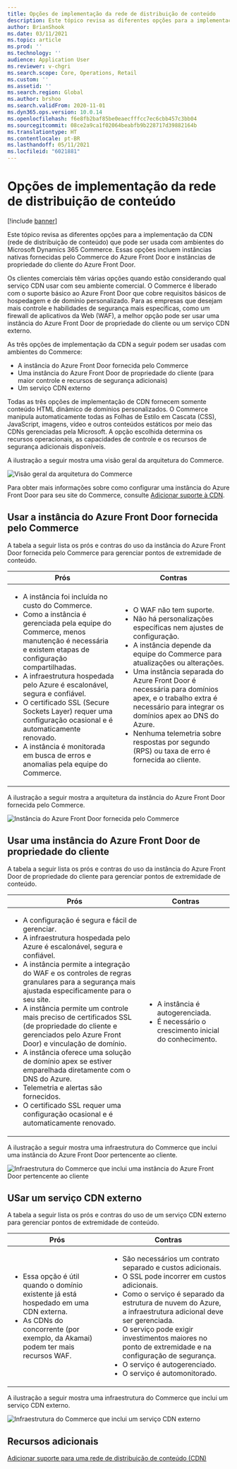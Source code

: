 ```yaml
---
title: Opções de implementação da rede de distribuição de conteúdo
description: Este tópico revisa as diferentes opções para a implementação da CDN (rede de distribuição de conteúdo) que pode ser usada com ambientes do Microsoft Dynamics 365 Commerce. Essas opções incluem instâncias nativas fornecidas pelo Commerce do Azure Front Door e instâncias de propriedade do cliente do Azure Front Door.
author: BrianShook
ms.date: 03/11/2021
ms.topic: article
ms.prod: ''
ms.technology: ''
audience: Application User
ms.reviewer: v-chgri
ms.search.scope: Core, Operations, Retail
ms.custom: ''
ms.assetid: ''
ms.search.region: Global
ms.author: brshoo
ms.search.validFrom: 2020-11-01
ms.dyn365.ops.version: 10.0.14
ms.openlocfilehash: f6e8fb2baf85be0eaecfffcc7ec6cbb457c3bb04
ms.sourcegitcommit: 08ce2a9ca1f02064beabfb9b228717d39882164b
ms.translationtype: HT
ms.contentlocale: pt-BR
ms.lasthandoff: 05/11/2021
ms.locfileid: "6021881"
---
```

# <a name="content-delivery-network-implementation-options"></a>Opções de implementação da rede de distribuição de conteúdo

[!include [banner](includes/banner.md)]

Este tópico revisa as diferentes opções para a implementação da CDN (rede de distribuição de conteúdo) que pode ser usada com ambientes do Microsoft Dynamics 365 Commerce. Essas opções incluem instâncias nativas fornecidas pelo Commerce do Azure Front Door e instâncias de propriedade do cliente do Azure Front Door.

Os clientes comerciais têm várias opções quando estão considerando qual serviço CDN usar com seu ambiente comercial. O Commerce é liberado com o suporte básico ao Azure Front Door que cobre requisitos básicos de hospedagem e de domínio personalizado. Para as empresas que desejam mais controle e habilidades de segurança mais específicas, como um firewall de aplicativos da Web (WAF), a melhor opção pode ser usar uma instância do Azure Front Door de propriedade do cliente ou um serviço CDN externo.

As três opções de implementação da CDN a seguir podem ser usadas com ambientes do Commerce:

- A instância do Azure Front Door fornecida pelo Commerce
- Uma instância do Azure Front Door de propriedade do cliente (para maior controle e recursos de segurança adicionais)
- Um serviço CDN externo

Todas as três opções de implementação de CDN fornecem somente conteúdo HTML dinâmico de domínios personalizados. O Commerce manipula automaticamente todas as Folhas de Estilo em Cascata (CSS), JavaScript, imagens, vídeo e outros conteúdos estáticos por meio das CDNs gerenciadas pela Microsoft. A opção escolhida determina os recursos operacionais, as capacidades de controle e os recursos de segurança adicionais disponíveis.

A ilustração a seguir mostra uma visão geral da arquitetura do Commerce.

![Visão geral da arquitetura do Commerce](media/Commerce_CDN-Option_ComparisonModels.png)

Para obter mais informações sobre como configurar uma instância do Azure Front Door para seu site do Commerce, consulte [Adicionar suporte à CDN](add-cdn-support.md).

## <a name="use-the-commerce-provided-azure-front-door-instance"></a>Usar a instância do Azure Front Door fornecida pelo Commerce

A tabela a seguir lista os prós e contras do uso da instância do Azure Front Door fornecida pelo Commerce para gerenciar pontos de extremidade de conteúdo.

| Prós | Contras |
|------|------|
| <ul><li>A instância foi incluída no custo do Commerce.</li><li>Como a instância é gerenciada pela equipe do Commerce, menos manutenção é necessária e existem etapas de configuração compartilhadas.</li><li>A infraestrutura hospedada pelo Azure é escalonável, segura e confiável.</li><li>O certificado SSL (Secure Sockets Layer) requer uma configuração ocasional e é automaticamente renovado.</li><li>A instância é monitorada em busca de erros e anomalias pela equipe do Commerce.</li></ul> | <ul><li>O WAF não tem suporte.</li><li>Não há personalizações específicas nem ajustes de configuração.</li><li>A instância depende da equipe do Commerce para atualizações ou alterações.</li><li>Uma instância separada do Azure Front Door é necessária para domínios apex, e o trabalho extra é necessário para integrar os domínios apex ao DNS do Azure.</li><li>Nenhuma telemetria sobre respostas por segundo (RPS) ou taxa de erro é fornecida ao cliente.</li></ul> |

A ilustração a seguir mostra a arquitetura da instância do Azure Front Door fornecida pelo Commerce.

![Instância do Azure Front Door fornecida pelo Commerce](media/Commerce_CDN-Option_CommerceFrontDoor.png)

## <a name="use-a-customer-owned-azure-front-door-instance"></a>Usar uma instância do Azure Front Door de propriedade do cliente

A tabela a seguir lista os prós e contras do uso da instância do Azure Front Door de propriedade do cliente para gerenciar pontos de extremidade de conteúdo.

| Prós | Contras |
|------|------|
| <ul><li>A configuração é segura e fácil de gerenciar.</li><li>A infraestrutura hospedada pelo Azure é escalonável, segura e confiável.</li><li>A instância permite a integração do WAF e os controles de regras granulares para a segurança mais ajustada especificamente para o seu site.</li><li>A instância permite um controle mais preciso de certificados SSL (de propriedade do cliente e gerenciados pelo Azure Front Door) e vinculação de domínio.</li><li>A instância oferece uma solução de domínio apex se estiver emparelhada diretamente com o DNS do Azure.</li><li>Telemetria e alertas são fornecidos.</li><li>O certificado SSL requer uma configuração ocasional e é automaticamente renovado.</li></ul> | <ul><li>A instância é autogerenciada.</li><li>É necessário o crescimento inicial do conhecimento.</li></ul> |

A ilustração a seguir mostra uma infraestrutura do Commerce que inclui uma instância do Azure Front Door pertencente ao cliente.

![Infraestrutura do Commerce que inclui uma instância do Azure Front Door pertencente ao cliente](media/Commerce_CDN-Option_CustomerOwnedAzureFrontDoor.png)

## <a name="use-an-external-cdn-service"></a>USar um serviço CDN externo

A tabela a seguir lista os prós e contras do uso de um serviço CDN externo para gerenciar pontos de extremidade de conteúdo.

| Prós | Contras |
|------|------|
| <ul><li>Essa opção é útil quando o domínio existente já está hospedado em uma CDN externa.</li><li>As CDNs do concorrente (por exemplo, da Akamai) podem ter mais recursos WAF.</li></ul> | <ul><li>São necessários um contrato separado e custos adicionais.</li><li>O SSL pode incorrer em custos adicionais.</li><li>Como o serviço é separado da estrutura de nuvem do Azure, a infraestrutura adicional deve ser gerenciada.</li><li>O serviço pode exigir investimentos maiores no ponto de extremidade e na configuração de segurança.</li><li>O serviço é autogerenciado.</li><li>O serviço é automonitorado.</li></ul> |

A ilustração a seguir mostra uma infraestrutura do Commerce que inclui um serviço CDN externo.

![Infraestrutura do Commerce que inclui um serviço CDN externo](media/Commerce_CDN-Option_ExternalFrontDoor.png)

## <a name="additional-resources"></a>Recursos adicionais

[Adicionar suporte para uma rede de distribuição de conteúdo (CDN)](add-cdn-support.md)
